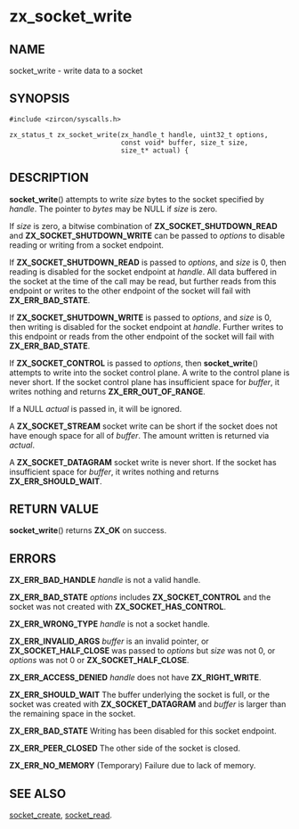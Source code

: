 # zx_socket_write

## NAME

socket_write - write data to a socket

## SYNOPSIS

```
#include <zircon/syscalls.h>

zx_status_t zx_socket_write(zx_handle_t handle, uint32_t options,
                            const void* buffer, size_t size,
                            size_t* actual) {
```

## DESCRIPTION

**socket_write**() attempts to write *size* bytes to the socket
specified by *handle*.  The pointer to *bytes* may be NULL if *size*
is zero.

If *size* is zero, a bitwise combination of **ZX_SOCKET_SHUTDOWN_READ** and
**ZX_SOCKET_SHUTDOWN_WRITE** can be passed to *options* to disable reading or
writing from a socket endpoint.

If **ZX_SOCKET_SHUTDOWN_READ** is passed to *options*, and *size* is 0, then reading is disabled for
the socket endpoint at *handle*. All data buffered in the socket at the time of the call may be
read, but further reads from this endpoint or writes to the other endpoint of the socket will fail
with **ZX_ERR_BAD_STATE**.

If **ZX_SOCKET_SHUTDOWN_WRITE** is passed to *options*, and *size* is 0, then writing is disabled for
the socket endpoint at *handle*. Further writes to this endpoint or reads from the other endpoint of
the socket will fail with **ZX_ERR_BAD_STATE**.

If **ZX_SOCKET_CONTROL** is passed to *options*, then **socket_write**() attempts to write
into the socket control plane. A write to the control plane is never short. If the socket
control plane has insufficient space for *buffer*, it writes nothing and returns
**ZX_ERR_OUT_OF_RANGE**.

If a NULL *actual* is passed in, it will be ignored.

A **ZX_SOCKET_STREAM** socket write can be short if the socket does not
have enough space for all of *buffer*. The amount written is returned
via *actual*.

A **ZX_SOCKET_DATAGRAM** socket write is never short. If the socket has
insufficient space for *buffer*, it writes nothing and returns
**ZX_ERR_SHOULD_WAIT**.

## RETURN VALUE

**socket_write**() returns **ZX_OK** on success.

## ERRORS

**ZX_ERR_BAD_HANDLE**  *handle* is not a valid handle.

**ZX_ERR_BAD_STATE** *options* includes **ZX_SOCKET_CONTROL** and the
socket was not created with **ZX_SOCKET_HAS_CONTROL**.

**ZX_ERR_WRONG_TYPE**  *handle* is not a socket handle.

**ZX_ERR_INVALID_ARGS**  *buffer* is an invalid pointer, or
**ZX_SOCKET_HALF_CLOSE** was passed to *options* but *size* was
not 0, or *options* was not 0 or **ZX_SOCKET_HALF_CLOSE**.

**ZX_ERR_ACCESS_DENIED**  *handle* does not have **ZX_RIGHT_WRITE**.

**ZX_ERR_SHOULD_WAIT**  The buffer underlying the socket is full, or
the socket was created with **ZX_SOCKET_DATAGRAM** and *buffer* is
larger than the remaining space in the socket.

**ZX_ERR_BAD_STATE**  Writing has been disabled for this socket endpoint.

**ZX_ERR_PEER_CLOSED**  The other side of the socket is closed.

**ZX_ERR_NO_MEMORY**  (Temporary) Failure due to lack of memory.

## SEE ALSO

[socket_create](socket_create.md),
[socket_read](socket_read.md).
